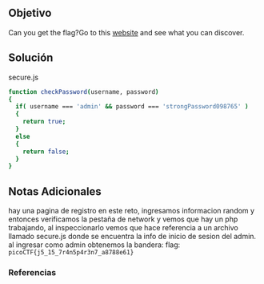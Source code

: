 ## Objetivo
Can you get the flag?Go to this [website](http://saturn.picoctf.net:51549/) and see what you can discover.
## Solución
secure.js
```bash
function checkPassword(username, password)
{
  if( username === 'admin' && password === 'strongPassword098765' )
  {
    return true;
  }
  else
  {
    return false;
  }
}


```
## Notas Adicionales
hay una pagina de registro en este reto, ingresamos informacion random y entonces verificamos la pestaña de network y vemos que hay un php trabajando, al inspeccionarlo vemos que hace referencia a un archivo llamado secure.js donde se encuentra la info de inicio de sesion del admin.
al ingresar como admin obtenemos la bandera:
flag: `picoCTF{j5_15_7r4n5p4r3n7_a8788e61}`
### Referencias